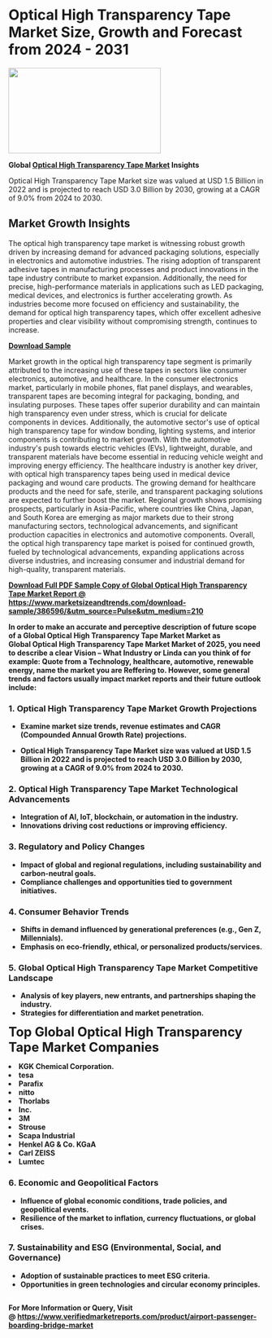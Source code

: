 <H1>Optical High Transparency Tape Market Size, Growth and Forecast from 2024 - 2031</H1><img class="aligncenter size-medium wp-image-584254" src="https://thirdeyenews.in/wp-content/uploads/2024/09/Global-Market-Research-300x168.jpeg" alt="" width="300" height="168" /><p><strong>Global&nbsp;<a href="https://www.marketsizeandtrends.com/download-sample/386596/&amp;utm_source=Pulse&amp;utm_medium=210">Optical High Transparency Tape Market</a> Insights</strong></p><p>Optical High Transparency Tape Market size was valued at USD 1.5 Billion in 2022 and is projected to reach USD 3.0 Billion by 2030, growing at a CAGR of 9.0% from 2024 to 2030.</p><p><h2>Market Growth Insights</h2> <p>The optical high transparency tape market is witnessing robust growth driven by increasing demand for advanced packaging solutions, especially in electronics and automotive industries. The rising adoption of transparent adhesive tapes in manufacturing processes and product innovations in the tape industry contribute to market expansion. Additionally, the need for precise, high-performance materials in applications such as LED packaging, medical devices, and electronics is further accelerating growth. As industries become more focused on efficiency and sustainability, the demand for optical high transparency tapes, which offer excellent adhesive properties and clear visibility without compromising strength, continues to increase.</p> <p><strong><a href="#">Download Sample</a></strong></p> <p>Market growth in the optical high transparency tape segment is primarily attributed to the increasing use of these tapes in sectors like consumer electronics, automotive, and healthcare. In the consumer electronics market, particularly in mobile phones, flat panel displays, and wearables, transparent tapes are becoming integral for packaging, bonding, and insulating purposes. These tapes offer superior durability and can maintain high transparency even under stress, which is crucial for delicate components in devices. Additionally, the automotive sector's use of optical high transparency tape for window bonding, lighting systems, and interior components is contributing to market growth. With the automotive industry's push towards electric vehicles (EVs), lightweight, durable, and transparent materials have become essential in reducing vehicle weight and improving energy efficiency. The healthcare industry is another key driver, with optical high transparency tapes being used in medical device packaging and wound care products. The growing demand for healthcare products and the need for safe, sterile, and transparent packaging solutions are expected to further boost the market. Regional growth shows promising prospects, particularly in Asia-Pacific, where countries like China, Japan, and South Korea are emerging as major markets due to their strong manufacturing sectors, technological advancements, and significant production capacities in electronics and automotive components. Overall, the optical high transparency tape market is poised for continued growth, fueled by technological advancements, expanding applications across diverse industries, and increasing consumer and industrial demand for high-quality, transparent materials. <p><strong><a href="#"></p><p><span class=""><strong>Download Full PDF Sample Copy of Global Optical High Transparency Tape Market Report</strong> @ <a href="https://www.marketsizeandtrends.com/download-sample/386596/&amp;utm_source=Pulse&amp;utm_medium=210" target="_blank">https://www.marketsizeandtrends.com/download-sample/386596/&amp;utm_source=Pulse&amp;utm_medium=210</a></span></p><p>In order to make an accurate and perceptive description of future scope of a Global&nbsp;Optical High Transparency Tape Market Market as Global&nbsp;Optical High Transparency Tape Market Market of 2025, you need to describe a clear Vision &ndash; What Industry or Linda can you think of for example: Quote from a Technology, healthcare, automotive, renewable energy, name the market you are Reffering to. However, some general trends and factors usually impact market reports and their future outlook include:</p><h3>1.&nbsp;<strong>Optical High Transparency Tape Market Growth Projections</strong></h3><ul><li>Examine market size trends, revenue estimates and CAGR (Compounded Annual Growth Rate) projections.</li><li><p>Optical High Transparency Tape Market size was valued at USD 1.5 Billion in 2022 and is projected to reach USD 3.0 Billion by 2030, growing at a CAGR of 9.0% from 2024 to 2030.</p></li></ul><h3>2.&nbsp;<strong>Optical High Transparency Tape Market Technological Advancements</strong></h3><ul><li>Integration of AI, IoT, blockchain, or automation in the industry.</li><li>Innovations driving cost reductions or improving efficiency.</li></ul><h3>3.&nbsp;<strong>Regulatory and Policy Changes</strong></h3><ul><li>Impact of global and regional regulations, including sustainability and carbon-neutral goals.</li><li>Compliance challenges and opportunities tied to government initiatives.</li></ul><h3>4.&nbsp;<strong>Consumer Behavior Trends</strong></h3><ul><li>Shifts in demand influenced by generational preferences (e.g., Gen Z, Millennials).</li><li>Emphasis on eco-friendly, ethical, or personalized products/services.</li></ul><h3>5.&nbsp;<strong>Global Optical High Transparency Tape Market Competitive Landscape</strong></h3><ul><li>Analysis of key players, new entrants, and partnerships shaping the industry.</li><li>Strategies for differentiation and market penetration.</li></ul><p data-pm-slice="1 1 []"><span style="color: inherit; font-family: inherit; font-size: 25px;">Top Global Optical High Transparency Tape Market Companies</span></p><div class="" data-test-id=""><p><li>KGK Chemical Corporation.</li><li> tesa</li><li> Parafix</li><li> nitto</li><li> Thorlabs</li><li> Inc.</li><li> 3M</li><li> Strouse</li><li> Scapa Industrial</li><li> Henkel AG & Co. KGaA</li><li> Carl ZEISS</li><li> Lumtec</li></p></div><h3>6.&nbsp;<strong>Economic and Geopolitical Factors</strong></h3><ul><li>Influence of global economic conditions, trade policies, and geopolitical events.</li><li>Resilience of the market to inflation, currency fluctuations, or global crises.</li></ul><h3>7.&nbsp;<strong>Sustainability and ESG (Environmental, Social, and Governance)</strong></h3><ul><li>Adoption of sustainable practices to meet ESG criteria.</li><li>Opportunities in green technologies and circular economy principles.</li></ul><h2><strong style="font-size: 14px;">For More Information or Query, Visit @&nbsp;</strong><a style="background-color: #ffffff; font-size: 14px;" href="https://www.marketsizeandtrends.com/report/optical-high-transparency-tape-market/" target="_blank">https://www.verifiedmarketreports.com/product/airport-passenger-boarding-bridge-market</a></h2>

